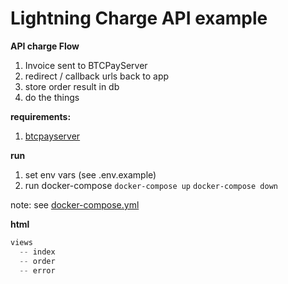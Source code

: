 # Lightning Charge API example

**API charge Flow**

1. Invoice sent to BTCPayServer
1. redirect / callback urls back to app
1. store order result in db
1. do the things

**requirements:**

1. [btcpayserver](https://github.com/btcpayserver/btcpayserver)

**run**

1. set env vars (see .env.example)
1. run docker-compose
`docker-compose up`
`docker-compose down`

note: see [docker-compose.yml](docker-compose.yml)

**html**

```js
views
  -- index
  -- order
  -- error

```
